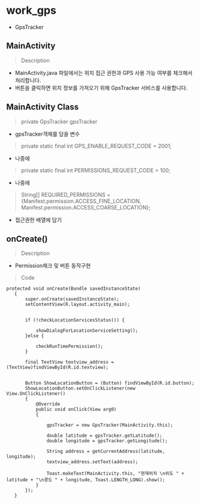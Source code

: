 # work_gps
- GpsTracker
## MainActivity
> Description

- MainActivity.java 파일에서는 위치 접근 권한과 GPS 사용 가능 여부를 체크해서 처리합니다. 
- 버튼을 클릭하면 위치 정보를 가져오기 위해 GpsTracker 서비스를 사용합니다. 

## MainActivity Class
>private GpsTracker gpsTracker

- gpsTracker객체를 담을 변수

>private static final int GPS_ENABLE_REQUEST_CODE = 2001;

- 나중에

>private static final int PERMISSIONS_REQUEST_CODE = 100;

- 나중에

>String[] REQUIRED_PERMISSIONS  = {Manifest.permission.ACCESS_FINE_LOCATION, Manifest.permission.ACCESS_COARSE_LOCATION};

- 접근권한 배열에 담기

## onCreate()
> Description
- Permission체크 및 버튼 동작구현
> Code
 ```
 protected void onCreate(Bundle savedInstanceState)
    {
        super.onCreate(savedInstanceState);
        setContentView(R.layout.activity_main);


        if (!checkLocationServicesStatus()) {

            showDialogForLocationServiceSetting();
        }else {

            checkRunTimePermission();
        }

        final TextView textview_address = (TextView)findViewById(R.id.textview);


        Button ShowLocationButton = (Button) findViewById(R.id.button);
        ShowLocationButton.setOnClickListener(new View.OnClickListener()
        {
            @Override
            public void onClick(View arg0)
            {

                gpsTracker = new GpsTracker(MainActivity.this);

                double latitude = gpsTracker.getLatitude();
                double longitude = gpsTracker.getLongitude();

                String address = getCurrentAddress(latitude, longitude);
                textview_address.setText(address);

                Toast.makeText(MainActivity.this, "현재위치 \n위도 " + latitude + "\n경도 " + longitude, Toast.LENGTH_LONG).show();
            }
        });
    }
```    
